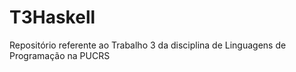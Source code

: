# T3Haskell
Repositório referente ao Trabalho 3 da disciplina de Linguagens de Programação na PUCRS
